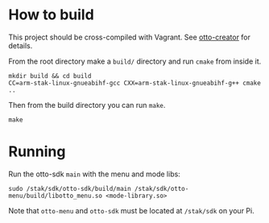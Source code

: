 # How to build

This project should be cross-compiled with Vagrant. See [otto-creator](https://github.com/NextThingCo/otto-creator) for details.

From the root directory make a `build/` directory and run `cmake` from inside it.

```
mkdir build && cd build
CC=arm-stak-linux-gnueabihf-gcc CXX=arm-stak-linux-gnueabihf-g++ cmake ..
```

Then from the build directory you can run `make`.

```
make
```

# Running

Run the otto-sdk `main` with the menu and mode libs:

```
sudo /stak/sdk/otto-sdk/build/main /stak/sdk/otto-menu/build/libotto_menu.so <mode-library.so>
```

Note that `otto-menu` and `otto-sdk` must be located at `/stak/sdk` on your Pi.